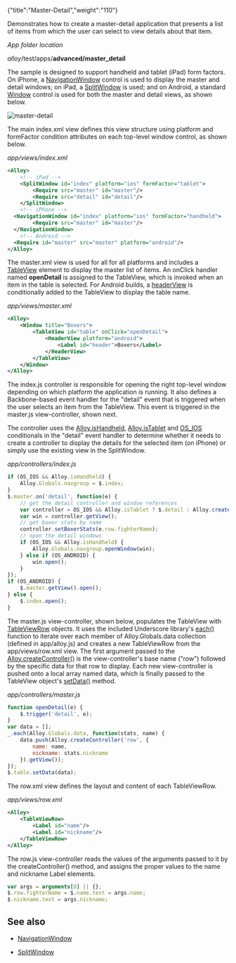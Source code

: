 {"title":"Master-Detail","weight":"110"}

Demonstrates how to create a master-detail application that presents a list of items from which the user can select to view details about that item.

*App folder location*

_alloy_/test/apps/**advanced/master\_detail**

The sample is designed to support handheld and tablet (iPad) form factors. On iPhone, a [NavigationWindow](#!/api/Titanium.UI.iOS.NavigationWindow) control is used to display the master and detail windows; on iPad, a [SplitWindow](#!/api/Titanium.UI.iPad.SplitWindow) is used; and on Android, a standard [Window](https://docs.appcelerator.com/platform/latest/#!/api/Titanium.UI.Window) control is used for both the master and detail views, as shown below.

![master-detail](/Images/appc/download/attachments/41845665/master-detail.png)

The main index.xml view defines this view structure using platform and formFactor condition attributes on each top-level window control, as shown below.

*app/views/index.xml*

```xml
<Alloy>
    <!-- iPad -->
    <SplitWindow id="index" platform="ios" formFactor="tablet">
        <Require src="master" id="master"/>
        <Require src="detail" id="detail"/>
    </SplitWindow>
    <!-- iPhone -->
  <NavigationWindow id="index" platform="ios" formFactor="handheld">
        <Require src="master" id="master"/>
  </NavigationWindow>
    <!-- Android -->
  <Require id="master" src="master" platform="android"/>
</Alloy>
```

The master.xml view is used for all for all platforms and includes a [TableView](https://docs.appcelerator.com/platform/latest/#!/api/Titanium.UI.TableView) element to display the master list of items. An onClick handler named **openDetail** is assigned to the TableView, which is invoked when an item in the table is selected. For Android builds, a [headerView](https://docs.appcelerator.com/platform/latest/#!/api/Titanium.UI.TableViewSection-property-headerView) is conditionally added to the TableView to display the table name.

*app/views/master.xml*

```xml
<Alloy>
    <Window title="Boxers">
        <TableView id="table" onClick="openDetail">
            <HeaderView platform="android">
                <Label id="header">Boxers</Label>
            </HeaderView>
        </TableView>
    </Window>
</Alloy>
```

The index.js controller is responsible for opening the right top-level window depending on which platform the application is running. It also defines a Backbone-based event handler for the "detail" event that is triggered when the user selects an item from the TableView. This event is triggered in the master.js view-controller, shown next.

The controller uses the [Alloy.isHandheld](#!/api/Alloy-property-isHandheld), [Alloy.isTablet](#!/api/Alloy-property-isHandheld) and [OS\_IOS](/docs/appc/Alloy_Framework/Alloy_Guide/Alloy_Controllers/#conditional-code) conditionals in the "detail" event handler to determine whether it needs to create a controller to display the details for the selected item (on iPhone) or simply use the existing view in the SplitWindow.

*app/controllers/index.js*

```javascript
if (OS_IOS && Alloy.isHandheld) {
    Alloy.Globals.navgroup = $.index;
}
$.master.on('detail', function(e) {
    // get the detail controller and window references
    var controller = OS_IOS && Alloy.isTablet ? $.detail : Alloy.createController('detail');
    var win = controller.getView();
    // get boxer stats by name
    controller.setBoxerStats(e.row.fighterName);
    // open the detail windows
    if (OS_IOS && Alloy.isHandheld) {
        Alloy.Globals.navgroup.openWindow(win);
    } else if (OS_ANDROID) {
        win.open();
    }
});
if (OS_ANDROID) {
    $.master.getView().open();
} else {
    $.index.open();
}
```

The master.js view-controller, shown below, populates the TableView with [TableViewRow](https://docs.appcelerator.com/platform/latest/#!/api/Titanium.UI.TableViewRow) objects. It uses the included Underscore library's [each()](http://underscorejs.org/#each) function to iterate over each member of Alloy.Globals.data collection (defined in app/alloy.js) and creates a new TableViewRow from the app/views/row.xml view. The first argument passed to the [Alloy.createController()](#!/api/Alloy-method-createController) is the view-controller's base name ("row") followed by the specific data for that row to display. Each new view-controller is pushed onto a local array named data, which is finally passed to the TableView object's [setData()](#!/api/Titanium.UI.TableView-method-setData) method.

*app/controllers/master.js*

```javascript
function openDetail(e) {
    $.trigger('detail', e);
}
var data = [];
_.each(Alloy.Globals.data, function(stats, name) {
    data.push(Alloy.createController('row', {
        name: name,
        nickname: stats.nickname
    }).getView());
});
$.table.setData(data);
```

The row.xml view defines the layout and content of each TableViewRow.

*app/views/row.xml*

```xml
<Alloy>
    <TableViewRow>
        <Label id="name"/>
        <Label id="nickname"/>
    </TableViewRow>
</Alloy>
```

The row.js view-controller reads the values of the arguments passed to it by the createController() method, and assigns the proper values to the name and nickname Label elements.

```javascript
var args = arguments[0] || {};
$.row.fighterName = $.name.text = args.name;
$.nickname.text = args.nickname;
```

## See also

* [NavigationWindow](https://docs.appcelerator.com/platform/latest/#!/api/Titanium.UI.iOS.NavigationWindow)

* [SplitWindow](https://docs.appcelerator.com/platform/latest/#!/api/Titanium.UI.iPad.SplitWindo)
